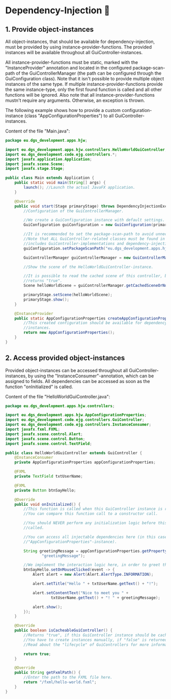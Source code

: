 # Dependency-Injection 🔎

## 1. Provide object-instances

All object-instances, that should be available for dependency-injection, must be provided by using 
instance-provider-functions. The provided instances will be available throughout all GuiController-instances. 

All instance-provider-functions must be static, marked with the "InstanceProvider" annotation and located 
in the configured package-scan-path of the GuiControllerManager (the path can be configured through the GuiConfiguration 
class). Note that it isn't possible to provide multiple object instances of the same type. If multiple 
instance-provider-functions provide the same instance-type, only the first found function is called and all other 
functions will be ignored. Also note that all instance-provider-functions mustn't require any arguments. Otherwise, an 
exception is thrown.

The following example shows how to provide a custom configuration-instance (class "AppConfigurationProperties") to all 
GuiController-instances.

Content of the file "Main.java":

```java
package eu.dgs_development.apps.hjw;

import eu.dgs_development.apps.hjw.controllers.HelloWorldGuiController;
import eu.dgs_development.code.ejg.controllers.*;
import javafx.application.Application;
import javafx.scene.Scene;
import javafx.stage.Stage;

public class Main extends Application {
    public static void main(String[] args) {
        launch(); //Launch the actual JavaFX application.
    }

    @Override
    public void start(Stage primaryStage) throws DependencyInjectionException, ControllerInitializationException {
        //Configuration of the GuiControllerManager.

        //We create a GuiConfiguration instance with default settings.
        GuiConfiguration guiConfiguration = new GuiConfiguration(primaryStage);

        //It is recommended to set the package-scan-path to avoid unnecessary reflection-lookups.
        //Note that ALL GuiController-related classes must be found in the specified package or a sub-package (this 
        //includes GuiController-implementations and dependency-injection related functions).
        guiConfiguration.setPackageScanPath("eu.dgs_development.apps.hjw");

        GuiControllerManager guiControllerManager = new GuiControllerManager(guiConfiguration);

        //Show the scene of the HelloWorldGuiController-instance.

        //It is possible to read the cached scene of this controller, because "isCacheableGuiController"
        //returns "true".
        Scene helloWorldScene = guiControllerManager.getCachedSceneOrNull(HelloWorldGuiController.class);

        primaryStage.setScene(helloWorldScene);
        primaryStage.show();
    }

    @InstanceProvider
    public static AppConfigurationProperties createAppConfigurationProperties() {
        //This created configuration should be available for dependency-injection, throughout all GuiController
        //instances.
        return new AppConfigurationProperties();
    }
}
```

## 2. Access provided object-instances

Provided object-instances can be accessed throughout all GuiController-instances, by using the 
"InstanceConsumer"-annotation, which can be assigned to fields. All dependencies can be accessed as soon as the function 
"onInitialized" is called.

Content of the file "HelloWorldGuiController.java":

```java
package eu.dgs_development.apps.hjw.controllers;

import eu.dgs_development.apps.hjw.AppConfigurationProperties;
import eu.dgs_development.code.ejg.controllers.GuiController;
import eu.dgs_development.code.ejg.controllers.InstanceConsumer;
import javafx.fxml.FXML;
import javafx.scene.control.Alert;
import javafx.scene.control.Button;
import javafx.scene.control.TextField;

public class HelloWorldGuiController extends GuiController {
    @InstanceConsumer
    private AppConfigurationProperties appConfigurationProperties;

    @FXML
    private TextField txtUserName;

    @FXML
    private Button btnSayHello;

    @Override
    public void onInitialized() {
        //This function is called when this GuiController instance is ready to use.
        //You can compare this function call to a constructor call.

        //You should NEVER perform any initialization logic before this function was
        //called.

        //You can access all injectable dependencies here (in this case the provided 
        //"AppConfigurationProperties"-instance).

        String greetingMessage = appConfigurationProperties.getProperty("helloWorldGuiController." +
                "greetingMessage");

        //We implement the interaction logic here, in order to greet the user.
        btnSayHello.setOnMouseClicked(event -> {
            Alert alert = new Alert(Alert.AlertType.INFORMATION);

            alert.setTitle("Hello " + txtUserName.getText() + "!");

            alert.setContentText("Nice to meet you " +
                    txtUserName.getText() + "! " + greetingMessage);

            alert.show();
        });
    }

    @Override
    public boolean isCacheableGuiController() {
        //Returns "true", if this GuiController instance should be cached.
        //You have to create instances manually, if "false" is returned.
        //Read about the "lifecycle" of GuiControllers for more information.

        return true;
    }

    @Override
    public String getFxmlPath() {
        //Enter the path to the FXML file here.
        return "/fxml/hello-world.fxml";
    }
}
```